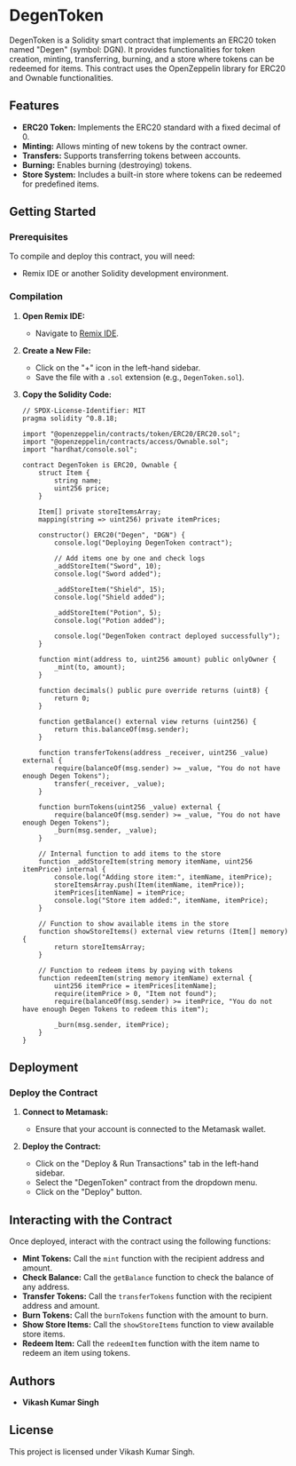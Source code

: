# DegenToken

DegenToken is a Solidity smart contract that implements an ERC20 token named "Degen" (symbol: DGN). It provides functionalities for token creation, minting, transferring, burning, and a store where tokens can be redeemed for items. This contract uses the OpenZeppelin library for ERC20 and Ownable functionalities.

## Features

- **ERC20 Token:** Implements the ERC20 standard with a fixed decimal of 0.
- **Minting:** Allows minting of new tokens by the contract owner.
- **Transfers:** Supports transferring tokens between accounts.
- **Burning:** Enables burning (destroying) tokens.
- **Store System:** Includes a built-in store where tokens can be redeemed for predefined items.

## Getting Started

### Prerequisites

To compile and deploy this contract, you will need:

- Remix IDE or another Solidity development environment.

### Compilation

1. **Open Remix IDE:**
   - Navigate to [Remix IDE](https://remix.ethereum.org/).
   
2. **Create a New File:**
   - Click on the "+" icon in the left-hand sidebar.
   - Save the file with a `.sol` extension (e.g., `DegenToken.sol`).

3. **Copy the Solidity Code:**

   ```solidity
   // SPDX-License-Identifier: MIT
   pragma solidity ^0.8.18;

   import "@openzeppelin/contracts/token/ERC20/ERC20.sol";
   import "@openzeppelin/contracts/access/Ownable.sol";
   import "hardhat/console.sol";

   contract DegenToken is ERC20, Ownable {
       struct Item {
           string name;
           uint256 price;
       }

       Item[] private storeItemsArray;
       mapping(string => uint256) private itemPrices;

       constructor() ERC20("Degen", "DGN") {
           console.log("Deploying DegenToken contract");
           
           // Add items one by one and check logs
           _addStoreItem("Sword", 10);
           console.log("Sword added");
           
           _addStoreItem("Shield", 15);
           console.log("Shield added");
           
           _addStoreItem("Potion", 5);
           console.log("Potion added");
           
           console.log("DegenToken contract deployed successfully");
       }

       function mint(address to, uint256 amount) public onlyOwner {
           _mint(to, amount);
       }

       function decimals() public pure override returns (uint8) {
           return 0;
       }

       function getBalance() external view returns (uint256) {
           return this.balanceOf(msg.sender);
       }

       function transferTokens(address _receiver, uint256 _value) external {
           require(balanceOf(msg.sender) >= _value, "You do not have enough Degen Tokens");
           transfer(_receiver, _value);
       }

       function burnTokens(uint256 _value) external {
           require(balanceOf(msg.sender) >= _value, "You do not have enough Degen Tokens");
           _burn(msg.sender, _value);
       }

       // Internal function to add items to the store
       function _addStoreItem(string memory itemName, uint256 itemPrice) internal {
           console.log("Adding store item:", itemName, itemPrice);
           storeItemsArray.push(Item(itemName, itemPrice));
           itemPrices[itemName] = itemPrice;
           console.log("Store item added:", itemName, itemPrice);
       }

       // Function to show available items in the store
       function showStoreItems() external view returns (Item[] memory) {
           return storeItemsArray;
       }

       // Function to redeem items by paying with tokens
       function redeemItem(string memory itemName) external {
           uint256 itemPrice = itemPrices[itemName];
           require(itemPrice > 0, "Item not found");
           require(balanceOf(msg.sender) >= itemPrice, "You do not have enough Degen Tokens to redeem this item");
           
           _burn(msg.sender, itemPrice);
       }
   }

## Deployment

### Deploy the Contract

1. **Connect to Metamask:**
   - Ensure that your account is connected to the Metamask wallet.

2. **Deploy the Contract:**
   - Click on the "Deploy & Run Transactions" tab in the left-hand sidebar.
   - Select the "DegenToken" contract from the dropdown menu.
   - Click on the "Deploy" button.

## Interacting with the Contract

Once deployed, interact with the contract using the following functions:

- **Mint Tokens:** Call the `mint` function with the recipient address and amount.
- **Check Balance:** Call the `getBalance` function to check the balance of any address.
- **Transfer Tokens:** Call the `transferTokens` function with the recipient address and amount.
- **Burn Tokens:** Call the `burnTokens` function with the amount to burn.
- **Show Store Items:** Call the `showStoreItems` function to view available store items.
- **Redeem Item:** Call the `redeemItem` function with the item name to redeem an item using tokens.

## Authors

- **Vikash Kumar Singh**

## License

This project is licensed under Vikash Kumar Singh.